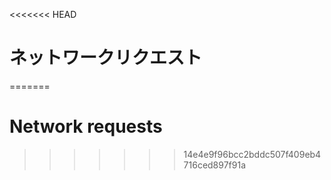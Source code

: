 
<<<<<<< HEAD
# ネットワークリクエスト
=======
# Network requests
>>>>>>> 14e4e9f96bcc2bddc507f409eb4716ced897f91a
